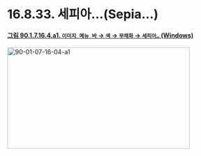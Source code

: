 # 16.8.33. 세피아…(Sepia…)

<a id="90-01-07-16-04-a1"></a>

#### [그림 90.1.7.16.4.a1. `이미지 메뉴 바` → `색` → `무채화` → `세피아…` (Windows)](./90-01-07-16-04-sepia.md#90-01-07-16-04-a1)
<img width="418" height="233" alt="90-01-07-16-04-a1" src="https://github.com/user-attachments/assets/cb3709b7-5cc0-4ec9-b9e0-c67545665148" />
